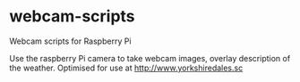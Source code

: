 # webcam-scripts
Webcam scripts for Raspberry Pi

Use the raspberry Pi camera to take webcam images, overlay description of the weather.
Optimised for use at http://www.yorkshiredales.sc

